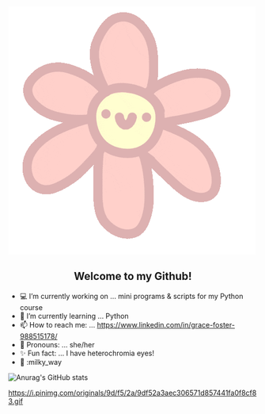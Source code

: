   ![](flower.gif)
  
  
   <h2 align="center">Welcome to my Github!</h2>
   
- :computer: I’m currently working on ... mini programs & scripts for my Python course
- 🧠 I’m currently learning ... Python
- 📫 How to reach me: ... https://www.linkedin.com/in/grace-foster-988515178/
- :woman: Pronouns: ... she/her
- :sparkles: Fun fact: ... I have heterochromia eyes!
- 👋 :milky_way

![Anurag's GitHub stats](https://github-readme-stats.vercel.app/api?username=Fallinqqq&theme=tokyonight&show_icons=true)


https://i.pinimg.com/originals/9d/f5/2a/9df52a3aec306571d857441fa0f8cf83.gif
